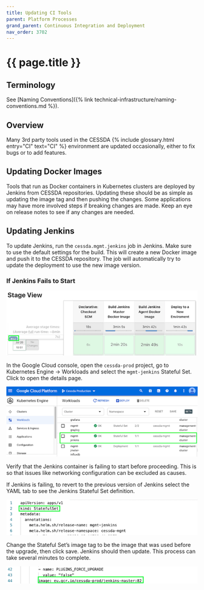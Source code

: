 ```yaml
---
title: Updating CI Tools
parent: Platform Processes
grand_parent: Continuous Integration and Deployment
nav_order: 3702
---
```


# {{ page.title }}

## Terminology

See [Naming Conventions]({% link technical-infrastructure/naming-conventions.md %}).

## Overview

Many 3rd party tools used in the CESSDA {% include glossary.html entry="CI" text="CI" %} environment are updated occasionally,
either to fix bugs or to add features.

## Updating Docker Images

Tools that run as Docker containers in Kubernetes clusters are deployed by Jenkins from CESSDA repositories.
Updating these should be as simple as updating the image tag and then pushing the changes.
Some applications may have more involved steps if breaking changes are made. Keep an eye on release notes to see if any changes are needed.

## Updating Jenkins

To update Jenkins, run the `cessda.mgmt.jenkins` job in Jenkins.
Make sure to use the default settings for the build.
This will create a new Docker image and push it to the CESSDA repository.
The job will automatically try to update the deployment to use the new image version.

### If Jenkins Fails to Start

![Jenkins build](../../../images/jenkins-build-82.png)

In the Google Cloud console, open the `cessda-prod` project, go to Kubernetes Engine -> Workloads
and select the `mgmt-jenkins` Stateful Set. Click to open the details page.

![Jenkins Workload](../../../images/gcp-jenkins-workload.png)

Verify that the Jenkins container is failing to start before proceeding. This is so that issues like networking configuration can be excluded as causes.

If Jenkins is failing, to revert to the previous version of Jenkins select the YAML tab to see the Jenkins Stateful Set definition.

![Jenkins YAML file header](../../../images/jenkins-yaml-details.png)

Change the Stateful Set’s image tag to be the image that was used before the upgrade, then click save.
Jenkins should then update. This process can take several minutes to complete.

![Jenkins YAML file image version](../../../images/jenkins-yaml-details-build-82.png)
